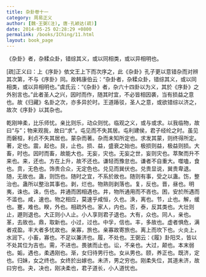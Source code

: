 ```yaml
---
title: 杂卦卷十一
category: 周易正义
author: [魏·王弼(注), 唐·孔颖达(疏)]
date: 2014-05-25 02:28:29 +0800
permalink: /books/IChing/11.html
layout: book_page
---
```


<span class="q">《杂卦》者，杂糅众卦，错综其义，或以同相类，或以异相明也。</span>

[疏]正义曰：上《序卦》依文王上下而次序之，此《杂卦》孔子更以意错杂而对辨其次第，不与《序卦》同。故韩康伯云：“杂卦者，杂糅众卦，错综其义，或以同相类，或以异相明也。”虞氏云：“《杂卦》者，杂六十四卦以为义，其於《序卦》之外别言也。”此者圣人之兴，因时而作，随其时宜，不必皆相因袭，当有损益之意也。故《归藏》名卦之次，亦多异於时。王道蹖驳，圣人之意，或欲错综以济之，故次《序卦》以其杂也。


乾刚坤柔，比乐师忧。<span class="q">亲比则乐，动众则忧。</span>临观之义，或与或求。<span class="q">以我临物，故曰“与”；物来观我，故曰“求”。</span>屯见而不失其居。<span class="q">屯利建侯，君子经纶之时。虽见而磐桓，利贞不失其居也。</span>蒙杂而著。<span class="q">杂而未知所定也。求发其蒙，则终得所定。著，定也。</span>震，起也。艮，止也。损、益，盛衰之始也。<span class="q">极损则益，极益则损。</span>大畜，时也。<span class="q">因时而畜，故能大也。</span>无妄，灾也。<span class="q">无妄之世，妄则灾也。</span>萃聚而升不来也。<span class="q">来，还也。方在上升，故不还也。</span>谦轻而豫怠也。<span class="q">谦者不自重大。</span>噬嗑，食也。贲，无色也。<span class="q">饰贵合众，无定色也。</span>兑见而巽伏也。<span class="q">兑贵显说，巽贵卑退。</span>随，无故也。蛊，则饬也。<span class="q">随时之宜，不系於故也。随则有事，受之以蛊。饬，整治也。蛊所以整治其事也。</span>剥，烂也。<span class="q">物熟则剥落也。</span>复，反也。晋，昼也。明夷，诛也。<span class="q">诛，伤也。</span>井通而困相遇也。<span class="q">井，物所通用而不吝也。困，安於所遇而不滥也。</span>咸，速也。<span class="q">物之相应，莫速乎咸</span>恒，久也。涣，离也。节，止也。解，缓也。蹇，难也。睽，外也。<span class="q">相疏外也。</span>家人，内也。否，泰，反其类也。大壮则止，遯则退也。<span class="q">大正则小人止。小人享则君子退也。</span>大有，众也。同人，亲也。革，去故也。鼎，取新也。小过，过也。中孚，信也。丰，多故也。<span class="q">虚者惧危，满者戎盈。丰大者多忧故也。</span>亲寡，旅也。<span class="q">亲寡故寄旅也。</span>离上而坎下也。<span class="q">火炎上，水润下。</span>小畜，寡也。<span class="q">不足以兼济也。</span>履，不处也。<span class="q">王弼云：《履》卦阳爻，皆以不处其位为吉也。</span>需，不进也。<span class="q">畏骇而止也。</span>讼，不亲也。大过，颠也。<span class="q">本末弱也。</span>姤，遇也，柔遇刚也。渐，女归待男行也。<span class="q">女从男也。</span>颐，养正也。既济，定也。归妹，女之终也。<span class="q">女终於出嫁也。</span>未济，男之穷也。<span class="q">刚柔失位，其道未济，故曰穷也。</span>夬，决也，刚决柔也，君子道长，小人道忧也。